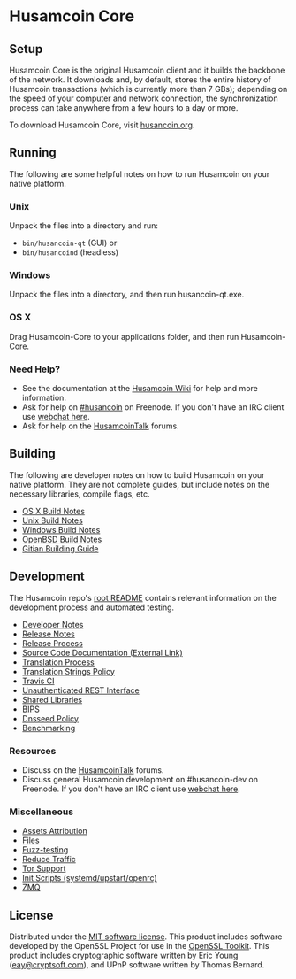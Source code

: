 Husamcoin Core
=============

Setup
---------------------
Husamcoin Core is the original Husamcoin client and it builds the backbone of the network. It downloads and, by default, stores the entire history of Husamcoin transactions (which is currently more than 7 GBs); depending on the speed of your computer and network connection, the synchronization process can take anywhere from a few hours to a day or more.

To download Husamcoin Core, visit [husancoin.org](https://husancoin.org).

Running
---------------------
The following are some helpful notes on how to run Husamcoin on your native platform.

### Unix

Unpack the files into a directory and run:

- `bin/husancoin-qt` (GUI) or
- `bin/husancoind` (headless)

### Windows

Unpack the files into a directory, and then run husancoin-qt.exe.

### OS X

Drag Husamcoin-Core to your applications folder, and then run Husamcoin-Core.

### Need Help?

* See the documentation at the [Husamcoin Wiki](https://husancoin.info/)
for help and more information.
* Ask for help on [#husancoin](http://webchat.freenode.net?channels=husancoin) on Freenode. If you don't have an IRC client use [webchat here](http://webchat.freenode.net?channels=husancoin).
* Ask for help on the [HusamcoinTalk](https://husancointalk.io/) forums.

Building
---------------------
The following are developer notes on how to build Husamcoin on your native platform. They are not complete guides, but include notes on the necessary libraries, compile flags, etc.

- [OS X Build Notes](build-osx.md)
- [Unix Build Notes](build-unix.md)
- [Windows Build Notes](build-windows.md)
- [OpenBSD Build Notes](build-openbsd.md)
- [Gitian Building Guide](gitian-building.md)

Development
---------------------
The Husamcoin repo's [root README](/README.md) contains relevant information on the development process and automated testing.

- [Developer Notes](developer-notes.md)
- [Release Notes](release-notes.md)
- [Release Process](release-process.md)
- [Source Code Documentation (External Link)](https://dev.visucore.com/husancoin/doxygen/)
- [Translation Process](translation_process.md)
- [Translation Strings Policy](translation_strings_policy.md)
- [Travis CI](travis-ci.md)
- [Unauthenticated REST Interface](REST-interface.md)
- [Shared Libraries](shared-libraries.md)
- [BIPS](bips.md)
- [Dnsseed Policy](dnsseed-policy.md)
- [Benchmarking](benchmarking.md)

### Resources
* Discuss on the [HusamcoinTalk](https://husancointalk.io/) forums.
* Discuss general Husamcoin development on #husancoin-dev on Freenode. If you don't have an IRC client use [webchat here](http://webchat.freenode.net/?channels=husancoin-dev).

### Miscellaneous
- [Assets Attribution](assets-attribution.md)
- [Files](files.md)
- [Fuzz-testing](fuzzing.md)
- [Reduce Traffic](reduce-traffic.md)
- [Tor Support](tor.md)
- [Init Scripts (systemd/upstart/openrc)](init.md)
- [ZMQ](zmq.md)

License
---------------------
Distributed under the [MIT software license](/COPYING).
This product includes software developed by the OpenSSL Project for use in the [OpenSSL Toolkit](https://www.openssl.org/). This product includes
cryptographic software written by Eric Young ([eay@cryptsoft.com](mailto:eay@cryptsoft.com)), and UPnP software written by Thomas Bernard.
